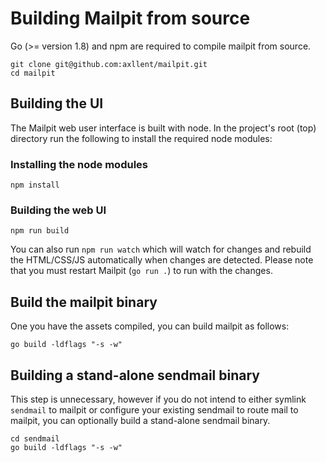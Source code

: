 # Building Mailpit from source

Go (>= version 1.8) and npm are required to compile mailpit from source.

```
git clone git@github.com:axllent/mailpit.git
cd mailpit
```

## Building the UI

The Mailpit web user interface is built with node. In the project's root (top) directory run the following to install the required node modules:


### Installing the node modules
```
npm install
```


### Building the web UI

```
npm run build
```

You can also run `npm run watch` which will watch for changes and rebuild the HTML/CSS/JS automatically when changes are detected.
Please note that you must restart Mailpit (`go run .`) to run with the changes.


## Build the mailpit binary

One you have the assets compiled, you can build mailpit as follows:
```
go build -ldflags "-s -w"
```

## Building a stand-alone sendmail binary

This step is unnecessary, however if you do not intend to either symlink `sendmail` to mailpit or configure your existing sendmail to route mail to mailpit, you can optionally build a stand-alone sendmail binary.

```
cd sendmail
go build -ldflags "-s -w"
```
